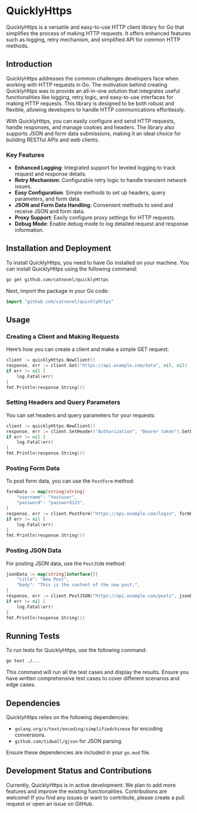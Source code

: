 # QuicklyHttps

QuicklyHttps is a versatile and easy-to-use HTTP client library for Go that simplifies the process of making HTTP requests. It offers enhanced features such as logging, retry mechanism, and simplified API for common HTTP methods.

## Introduction

QuicklyHttps addresses the common challenges developers face when working with HTTP requests in Go. The motivation behind creating QuicklyHttps was to provide an all-in-one solution that integrates useful functionalities like logging, retry logic, and easy-to-use interfaces for making HTTP requests. This library is designed to be both robust and flexible, allowing developers to handle HTTP communications effortlessly.

With QuicklyHttps, you can easily configure and send HTTP requests, handle responses, and manage cookies and headers. The library also supports JSON and form data submissions, making it an ideal choice for building RESTful APIs and web clients.

### Key Features

- **Enhanced Logging**: Integrated support for leveled logging to track request and response details.
- **Retry Mechanism**: Configurable retry logic to handle transient network issues.
- **Easy Configuration**: Simple methods to set up headers, query parameters, and form data.
- **JSON and Form Data Handling**: Convenient methods to send and receive JSON and form data.
- **Proxy Support**: Easily configure proxy settings for HTTP requests.
- **Debug Mode**: Enable debug mode to log detailed request and response information.

## Installation and Deployment

To install QuicklyHttps, you need to have Go installed on your machine. You can install QuicklyHttps using the following command:

```sh
go get github.com/catnovel/quicklyHttps
```

Next, import the package in your Go code:

```go
import "github.com/catnovel/quicklyHttps"
```

## Usage

### Creating a Client and Making Requests

Here’s how you can create a client and make a simple GET request:

```go
client := quicklyHttps.NewClient()
response, err := client.Get("https://api.example.com/data", nil, nil)
if err != nil {
    log.Fatal(err)
}
fmt.Println(response.String())
```

### Setting Headers and Query Parameters

You can set headers and query parameters for your requests:

```go
client := quicklyHttps.NewClient()
response, err := client.SetHeader("Authorization", "Bearer token").SetQueryParam("key", "value").Get("https://api.example.com/data", nil, nil)
if err != nil {
    log.Fatal(err)
}
fmt.Println(response.String())
```

### Posting Form Data

To post form data, you can use the `PostForm` method:

```go
formData := map[string]string{
    "username": "testuser",
    "password": "password123",
}
response, err := client.PostForm("https://api.example.com/login", formData, nil)
if err != nil {
    log.Fatal(err)
}
fmt.Println(response.String())
```

### Posting JSON Data

For posting JSON data, use the `PostJSON` method:

```go
jsonData := map[string]interface{}{
    "title": "New Post",
    "body": "This is the content of the new post.",
}
response, err := client.PostJSON("https://api.example.com/posts", jsonData, nil)
if err != nil {
    log.Fatal(err)
}
fmt.Println(response.String())
```

## Running Tests

To run tests for QuicklyHttps, use the following command:

```sh
go test ./...
```

This command will run all the test cases and display the results. Ensure you have written comprehensive test cases to cover different scenarios and edge cases.

## Dependencies

QuicklyHttps relies on the following dependencies:

- `golang.org/x/text/encoding/simplifiedchinese` for encoding conversions.
- `github.com/tidwall/gjson` for JSON parsing.

Ensure these dependencies are included in your `go.mod` file.

## Development Status and Contributions

Currently, QuicklyHttps is in active development. We plan to add more features and improve the existing functionalities. Contributions are welcome! If you find any issues or want to contribute, please create a pull request or open an issue on GitHub.
 